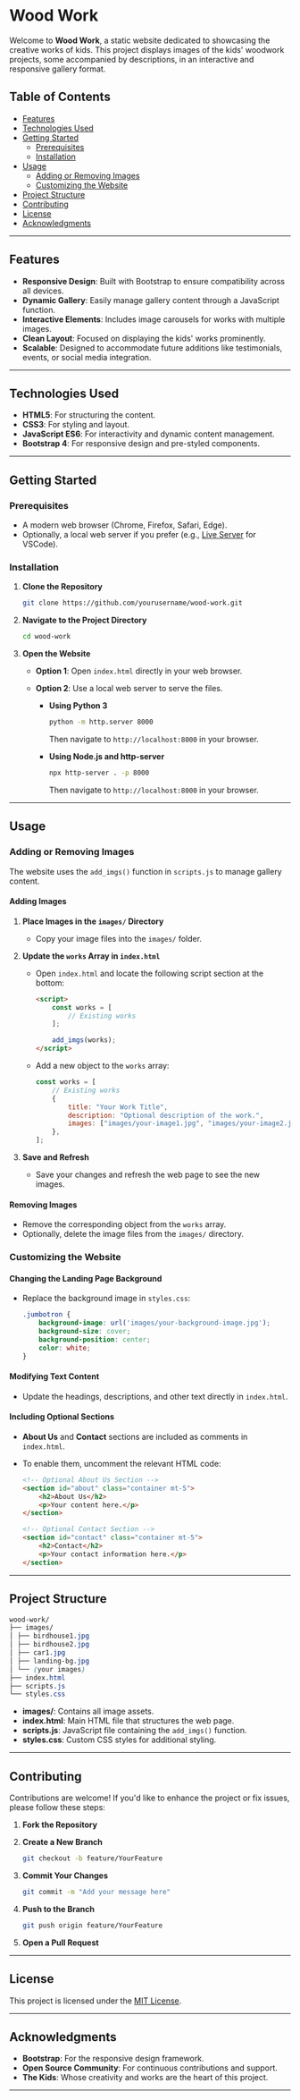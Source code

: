 # Wood Work

Welcome to **Wood Work**, a static website dedicated to showcasing the creative works of kids. This project displays images of the kids' woodwork projects, some accompanied by descriptions, in an interactive and responsive gallery format.

## Table of Contents

- [Features](#features)
- [Technologies Used](#technologies-used)
- [Getting Started](#getting-started)
  - [Prerequisites](#prerequisites)
  - [Installation](#installation)
- [Usage](#usage)
  - [Adding or Removing Images](#adding-or-removing-images)
  - [Customizing the Website](#customizing-the-website)
- [Project Structure](#project-structure)
- [Contributing](#contributing)
- [License](#license)
- [Acknowledgments](#acknowledgments)

---

## Features

- **Responsive Design**: Built with Bootstrap to ensure compatibility across all devices.
- **Dynamic Gallery**: Easily manage gallery content through a JavaScript function.
- **Interactive Elements**: Includes image carousels for works with multiple images.
- **Clean Layout**: Focused on displaying the kids' works prominently.
- **Scalable**: Designed to accommodate future additions like testimonials, events, or social media integration.

---

## Technologies Used

- **HTML5**: For structuring the content.
- **CSS3**: For styling and layout.
- **JavaScript ES6**: For interactivity and dynamic content management.
- **Bootstrap 4**: For responsive design and pre-styled components.

---

## Getting Started

### Prerequisites

- A modern web browser (Chrome, Firefox, Safari, Edge).
- Optionally, a local web server if you prefer (e.g., [Live Server](https://marketplace.visualstudio.com/items?itemName=ritwickdey.LiveServer) for VSCode).

### Installation

1. **Clone the Repository**

    ```bash
    git clone https://github.com/yourusername/wood-work.git
    ```

2. **Navigate to the Project Directory**

    ```bash
    cd wood-work
    ```

3. **Open the Website**

    - **Option 1**: Open `index.html` directly in your web browser.
    - **Option 2**: Use a local web server to serve the files.

        - **Using Python 3**

            ```bash
            python -m http.server 8000
            ```

            Then navigate to `http://localhost:8000` in your browser.

        - **Using Node.js and http-server**

            ```bash
            npx http-server . -p 8000
            ```

            Then navigate to `http://localhost:8000` in your browser.

---

## Usage

### Adding or Removing Images

The website uses the `add_imgs()` function in `scripts.js` to manage gallery content.

#### Adding Images

1. **Place Images in the `images/` Directory**

    - Copy your image files into the `images/` folder.

2. **Update the `works` Array in `index.html`**

    - Open `index.html` and locate the following script section at the bottom:

        ```html
        <script>
            const works = [
                // Existing works
            ];

            add_imgs(works);
        </script>
        ```

    - Add a new object to the `works` array:

        ```javascript
        const works = [
            // Existing works
            {
                title: "Your Work Title",
                description: "Optional description of the work.",
                images: ["images/your-image1.jpg", "images/your-image2.jpg"]
            },
        ];
        ```

3. **Save and Refresh**

    - Save your changes and refresh the web page to see the new images.

#### Removing Images

- Remove the corresponding object from the `works` array.
- Optionally, delete the image files from the `images/` directory.

### Customizing the Website

#### Changing the Landing Page Background

- Replace the background image in `styles.css`:

    ```css
    .jumbotron {
        background-image: url('images/your-background-image.jpg');
        background-size: cover;
        background-position: center;
        color: white;
    }
    ```

#### Modifying Text Content

- Update the headings, descriptions, and other text directly in `index.html`.

#### Including Optional Sections

- **About Us** and **Contact** sections are included as comments in `index.html`.
- To enable them, uncomment the relevant HTML code:

    ```html
    <!-- Optional About Us Section -->
    <section id="about" class="container mt-5">
        <h2>About Us</h2>
        <p>Your content here.</p>
    </section>

    <!-- Optional Contact Section -->
    <section id="contact" class="container mt-5">
        <h2>Contact</h2>
        <p>Your contact information here.</p>
    </section>
    ```

---

## Project Structure
```scss
wood-work/ 
├── images/ 
│ ├── birdhouse1.jpg
│ ├── birdhouse2.jpg 
│ ├── car1.jpg 
│ ├── landing-bg.jpg 
│ └── (your images) 
├── index.html 
├── scripts.js 
└── styles.css
```

- **images/**: Contains all image assets.
- **index.html**: Main HTML file that structures the web page.
- **scripts.js**: JavaScript file containing the `add_imgs()` function.
- **styles.css**: Custom CSS styles for additional styling.

---

## Contributing

Contributions are welcome! If you'd like to enhance the project or fix issues, please follow these steps:

1. **Fork the Repository**

2. **Create a New Branch**

    ```bash
    git checkout -b feature/YourFeature
    ```

3. **Commit Your Changes**

    ```bash
    git commit -m "Add your message here"
    ```

4. **Push to the Branch**

    ```bash
    git push origin feature/YourFeature
    ```

5. **Open a Pull Request**

---

## License

This project is licensed under the [MIT License](LICENSE).

---

## Acknowledgments

- **Bootstrap**: For the responsive design framework.
- **Open Source Community**: For continuous contributions and support.
- **The Kids**: Whose creativity and works are the heart of this project.

---

